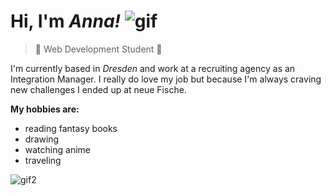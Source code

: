 # Hi, I'm _Anna!_ ![gif](https://media.giphy.com/media/13xxoHrXk4Rrdm/giphy.gif)

>👾 Web Development Student 👾

I'm currently based in _Dresden_ and work at a recruiting agency as an Integration Manager.
I really do love my job but because I'm always craving new challenges I ended up at neue Fische. 

**My hobbies are:**
- reading fantasy books
- drawing
- watching anime
- traveling

![gif2](https://media.giphy.com/media/3o7qE8TcxvLxDGPBmM/giphy.gif)
